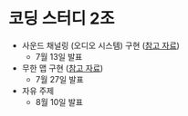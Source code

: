 # 코딩 스터디 2조
* 사운드 채널링 (오디오 시스템) 구현 ([참고 자료](https://www.youtube.com/watch?v=YPEkpwPrmPk))
  * 7월 13일 발표
* 무한 맵 구현 ([참고 자료](https://www.youtube.com/watch?v=SNjgew0VhHY))
  * 7월 27일 발표
* 자유 주제
  * 8월 10일 발표

